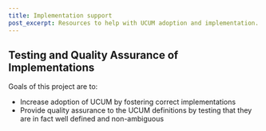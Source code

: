 ```yaml
--- 
title: Implementation support 
post_excerpt: Resources to help with UCUM adoption and implementation. 
---
```


## Testing and Quality Assurance of Implementations

Goals of this project are to:

  - Increase adoption of UCUM by fostering correct implementations
  - Provide quality assurance to the UCUM definitions by testing that
    they are in fact well defined and non-ambiguous
